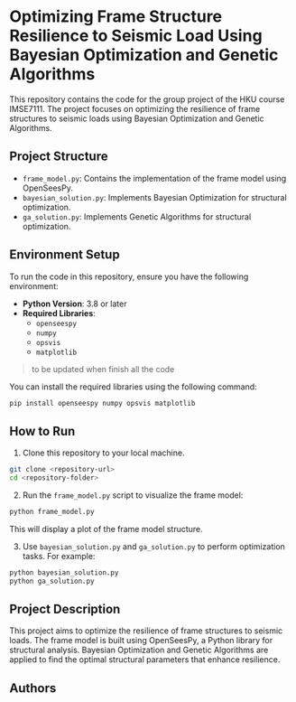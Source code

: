 # Optimizing Frame Structure Resilience to Seismic Load Using Bayesian Optimization and Genetic Algorithms

This repository contains the code for the group project of the HKU course IMSE7111. The project focuses on optimizing the resilience of frame structures to seismic loads using Bayesian Optimization and Genetic Algorithms.

## Project Structure

- `frame_model.py`: Contains the implementation of the frame model using OpenSeesPy.
- `bayesian_solution.py`: Implements Bayesian Optimization for structural optimization.
- `ga_solution.py`: Implements Genetic Algorithms for structural optimization.

## Environment Setup

To run the code in this repository, ensure you have the following environment:

- **Python Version**: 3.8 or later
- **Required Libraries**:
  - `openseespy`
  - `numpy`
  - `opsvis`
  - `matplotlib`


> to be updated when finish all the code

You can install the required libraries using the following command:

```bash
pip install openseespy numpy opsvis matplotlib
```

## How to Run

1. Clone this repository to your local machine.

```bash
git clone <repository-url>
cd <repository-folder>
```

2. Run the `frame_model.py` script to visualize the frame model:

```bash
python frame_model.py
```

This will display a plot of the frame model structure.

3. Use `bayesian_solution.py` and `ga_solution.py` to perform optimization tasks. For example:

```bash
python bayesian_solution.py
python ga_solution.py
```

## Project Description

This project aims to optimize the resilience of frame structures to seismic loads. The frame model is built using OpenSeesPy, a Python library for structural analysis. Bayesian Optimization and Genetic Algorithms are applied to find the optimal structural parameters that enhance resilience.

## Authors

<!-- This project is developed as part of the group project for the HKU course IMSE7111. -->